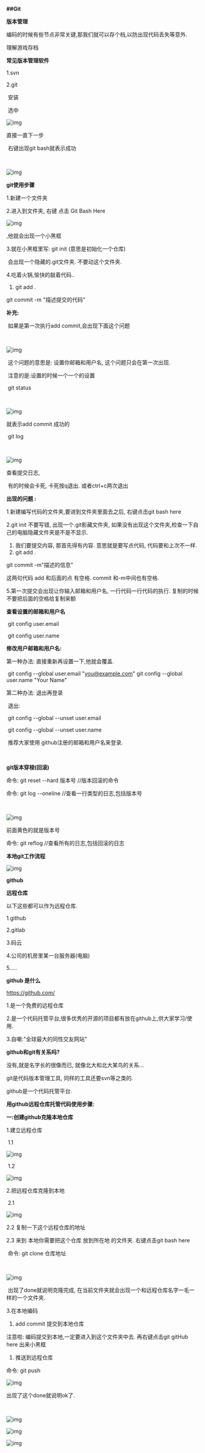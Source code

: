 **##Git**

**版本管理**

编码的时候有些节点非常关键,那我们就可以存个档,以防出现代码丢失等意外.

理解游戏存档

**常见版本管理软件**

1.svn

2.git

​     安装 

​        选中

![img](C:\Users\15702\AppData\Local\YNote\data\weixinobU7VjvXzd2ysX_dWnGDwrtZH-g4\82294ad540b5435d9459ad62791ce045\561255270875.png)

直接一直下一步

​        右键出现git bash就表示成功

​                 

![img](C:\Users\15702\AppData\Local\YNote\data\weixinobU7VjvXzd2ysX_dWnGDwrtZH-g4\3ac7021e4b4c44339e81d8b90f2ad5a4\561255322828.png)

**git使用步骤**

1.新建一个文件夹

2.进入到文件夹, 右键 点击  Git Bash Here 

![img](C:\Users\15702\AppData\Local\YNote\data\weixinobU7VjvXzd2ysX_dWnGDwrtZH-g4\3318bd25bbb74fb392e55c70a18f0893\561255397522.png)

,他就会出现一个小黑框

3.就在小黑框里写:  git init    (意思是初始化一个仓库)

​    会出现一个隐藏的.git文件夹. 不要动这个文件夹.

4.吃着火锅,愉快的敲着代码..

1. git  add  .

git   commit   -m "描述提交的代码"

**补充:** 

​    如果是第一次执行add commit,会出现下面这个问题

​                    

![img](C:\Users\15702\AppData\Local\YNote\data\weixinobU7VjvXzd2ysX_dWnGDwrtZH-g4\2fb3b0442f3b4b07a8e64c06336dae4b\561256313982.png)

​      这个问题的意思是: 设置你邮箱和用户名, 这个问题只会在第一次出现.   

​      注意的是:设置的时候一个一个的设置

​     git status

​                    

![img](C:\Users\15702\AppData\Local\YNote\data\weixinobU7VjvXzd2ysX_dWnGDwrtZH-g4\cbc99ae19d524581922804b931a52acc\561256053495.png)

就表示add commit 成功的

​      git  log

​                   

![img](C:\Users\15702\AppData\Local\YNote\data\weixinobU7VjvXzd2ysX_dWnGDwrtZH-g4\0a5b76b410c84441b3b88a367caf35cf\561256128351.png)

查看提交日志,

​                   有的时候会卡死, 卡死按q退出.    或者ctrl+c两次退出

**出现的问题 :**

 1.新建编写代码的文件夹,要进到文件夹里面去之后, 右键点击git bash here

 2.git init 不要写错, 出现一个.git影藏文件夹, 如果没有出现这个文件夹,检查一下自己的电脑隐藏文件夹是不是不显示.

1. 我们要提交内容, 那首先得有内容. 意思就是要写点代码, 代码要和上次不一样.
2. git add .

git commit -m"描述的信息"

这两句代码  add 和后面的点 有空格.   commit 和-m中间也有空格.

5.第一次提交会出现让你输入邮箱和用户名, 一行代码一行代码的执行. 复制的时候不要把后面的空格给复制来额

**查看设置的邮箱和用户名**

​	  git  config  user.email

​          git  config  user.name

**修改用户邮箱和用户名:**

第一种办法:  直接重新再设置一下,他就会覆盖.

​          git config --global user.email "[you@example.com](mailto:you@example.com)"           git config --global user.name "Your Name" 

第二种办法:  退出再登录

​        退出:

​         git  config  --global   --unset  user.email

​         git  config  --global   --unset  user.name

​         推荐大家使用 github注册的邮箱和用户名来登录.

​                       

**git版本穿梭(回滚)**

命令:   git    reset    --hard  版本号       //版本回滚的命令

命令:  git  log --oneline          //查看一行类型的日志,包括版本号

​              

![img](C:\Users\15702\AppData\Local\YNote\data\weixinobU7VjvXzd2ysX_dWnGDwrtZH-g4\b3704ebf2748495b9b1c6c6f692f93cf\561259844523.png)

前面黄色的就是版本号

命令:  git  reflog     //查看所有的日志,包括回滚的日志

**本地git工作流程**

![img](C:\Users\15702\AppData\Local\YNote\data\weixinobU7VjvXzd2ysX_dWnGDwrtZH-g4\60073c079cbe47fca2f89f59ef7c035e\561261071875.png)

**github**

**远程仓库**

以下这些都可以作为远程仓库.

1.github

2.gitlab

3.码云

4.公司的机房里某一台服务器(电脑)

5.....

**github 是什么**

<https://github.com/>

1.是一个免费的远程仓库

2.是一个代码托管平台,很多优秀的开源的项目都有放在github上,供大家学习/使用.

3.自嘲:"全球最大的同性交友网站"

**github和git有关系吗?**

没有,就是名字长的很像而已, 就像北大和北大某鸟的关系...

git是代码版本管理工具, 同样的工具还要svn等之类的.

github是一个代码托管平台.

**用github远程仓库托管代码使用步骤:**

**一:创建github克隆本地仓库**

1.建立远程仓库

​	1.1 

![img](C:\Users\15702\AppData\Local\YNote\data\weixinobU7VjvXzd2ysX_dWnGDwrtZH-g4\8912a1e7011a4f81957fdd864cede385\561262281600.png)

​	1.2  

![img](C:\Users\15702\AppData\Local\YNote\data\weixinobU7VjvXzd2ysX_dWnGDwrtZH-g4\a5c2ee6622ea40fda8367f4d5303f52e\561262574079.png)

   

2.把远程仓库克隆到本地

​    2.1

![img](C:\Users\15702\AppData\Local\YNote\data\weixinobU7VjvXzd2ysX_dWnGDwrtZH-g4\aeb4a761c0594e8da10d2790b3f18a5e\561262641626.png)

   2.2 复制一下这个远程仓库的地址

   2.3  来到   本地你需要把这个仓库 放到所在地 的文件夹.  右键点击git bash here

​           命令:  git clone 仓库地址

​           

![img](C:\Users\15702\AppData\Local\YNote\data\weixinobU7VjvXzd2ysX_dWnGDwrtZH-g4\b55439a9b3fd483a8ffa156c18f7b309\561262803439.png)

​           出现了done就说明克隆完成,  在当前文件夹就会出现一个和远程仓库名字一毛一样的一个文件夹.

3.在本地编码

1. add  commit  提交到本地仓库 

注意啦: 编码提交到本地,一定要进入到这个文件夹中去. 再右键点击git gitHub here 出来小黑框 

   

1. 推送到远程仓库

命令: git push

 

![img](C:\Users\15702\AppData\Local\YNote\data\weixinobU7VjvXzd2ysX_dWnGDwrtZH-g4\3fe9365573134779a6053d8f53ed0870\561263091289.png)

 出现了这个done就说明ok了.



​    

![img](C:\Users\15702\AppData\Local\YNote\data\weixinobU7VjvXzd2ysX_dWnGDwrtZH-g4\33cb8648c7ef48ac840befcb2c7567c7\clipboard.png)

![img](C:\Users\15702\AppData\Local\YNote\data\weixinobU7VjvXzd2ysX_dWnGDwrtZH-g4\01bb8a8d66a34b0b96d6161cb3fc8404\clipboard.png)

![img](C:\Users\15702\AppData\Local\YNote\data\weixinobU7VjvXzd2ysX_dWnGDwrtZH-g4\a081117fbfec443fb03c56c908264a66\clipboard.png)